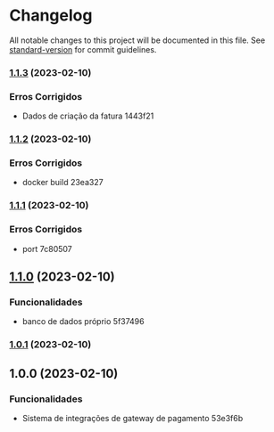 # Changelog

All notable changes to this project will be documented in this file. See [standard-version](https://github.com/conventional-changelog/standard-version) for commit guidelines.

### [1.1.3](///compare/v1.1.2...v1.1.3) (2023-02-10)


### Erros Corrigidos

* Dados de criação da fatura 1443f21

### [1.1.2](///compare/v1.1.1...v1.1.2) (2023-02-10)


### Erros Corrigidos

* docker build 23ea327

### [1.1.1](///compare/v1.1.0...v1.1.1) (2023-02-10)


### Erros Corrigidos

* port 7c80507

## [1.1.0](///compare/v1.0.1...v1.1.0) (2023-02-10)


### Funcionalidades

* banco de dados próprio 5f37496

### [1.0.1](///compare/v1.0.0...v1.0.1) (2023-02-10)

## 1.0.0 (2023-02-10)


### Funcionalidades

* Sistema de integrações de gateway de pagamento 53e3f6b
